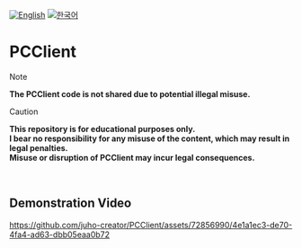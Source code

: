 [![English](https://img.shields.io/badge/lang-English-blue.svg)](https://github.com/juho-creator/PCClient/blob/main/README.md)
[![한국어](https://img.shields.io/badge/lang-한국어-red.svg)](https://github.com/juho-creator/PCClient/blob/main/README.KR.md)


# PCClient

> [!NOTE]  
> **The PCClient code is not shared due to potential illegal misuse.**

> [!CAUTION]
> **This repository is for educational purposes only.</br> 
> I bear no responsibility for any misuse of the content, which may result in legal penalties.</br>
> Misuse or disruption of PCClient may incur legal consequences.**



</br>

## Demonstration Video
https://github.com/juho-creator/PCClient/assets/72856990/4e1a1ec3-de70-4fa4-ad63-dbb05eaa0b72




